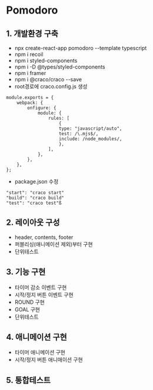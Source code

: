 # Pomodoro

## 1. 개발환경 구축

- npx create-react-app pomodoro --template typescript
- npm i recoil
- npm i styled-components
- npm i -D @types/styled-components
- npm i framer
- npm i @craco/craco --save
- root경로에 craco.config.js 생성

```
module.exports = {
    webpack: {
        onfigure: {
            module: {
                rules: [
                    {
                    type: "javascript/auto",
                    test: /\.mjs$/,
                    include: /node_modules/,
                    },
                ],
            },
        },
    },
};
```
- package.json 수정
```
"start": "craco start"
"build": "craco build"
"test": "craco test"ß
```

## 2. 레이아웃 구성

- header, contents, footer
- 퍼블리싱(애니메이션 제외)부터 구현
- 단위테스트

## 3. 기능 구현

- 타이머 감소 이벤트 구현
- 시작/정지 버튼 이벤트 구현
- ROUND 구현
- GOAL 구현
- 단위테스트

## 4. 애니메이션 구현

- 타이머 애니메이션 구현
- 시작/정지 버튼 애니매이션 구현

## 5. 통합테스트
